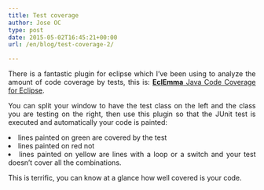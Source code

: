```yaml
---
title: Test coverage
author: Jose OC
type: post
date: 2015-05-02T16:45:21+00:00
url: /en/blog/test-coverage-2/

---
```

<p style="text-align: justify">
  There is a fantastic plugin for eclipse which I&#8217;ve been using to analyze the amount of code coverage by tests, this is: <a href="http://www.eclemma.org/" target="_blank"><strong>EclEmma</strong> Java Code Coverage for Eclipse</a>.
</p>

<p style="text-align: justify">
  You can split your window to have the test class on the left and the class you are testing on the right, then use this plugin so that the JUnit test is executed and automatically your code is painted:
</p>

<li style="text-align: justify">
  lines painted on green are covered by the test
</li>
<li style="text-align: justify">
  lines painted on red not
</li>
<li style="text-align: justify">
  lines painted on yellow are lines with a loop or a switch and your test doesn&#8217;t cover all the combinations.
</li>

<p style="text-align: justify">
  This is terrific, you can know at a glance how well covered is your code.
</p>
